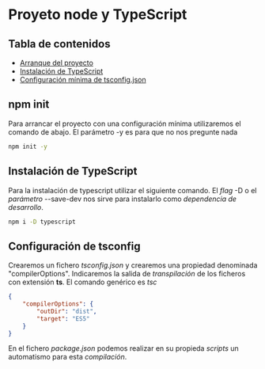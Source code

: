 # Proyeto node y TypeScript

## Tabla de contenidos

- [Arranque del proyecto](#npm-init)
- [Instalación de TypeScript](#instalación-de-typescript)
- [Configuración mínima de tsconfig.json](#configuración-de-tsconfig)

## npm init

Para arrancar el proyecto con una configuración mínima utilizaremos el comando de abajo. El parámetro -y es para que no nos pregunte nada

```sh
npm init -y
```

## Instalación de TypeScript

Para la instalación de typescript utilizar el siguiente comando. El _flag_ -D o el _parámetro_ --save-dev nos sirve para instalarlo como *dependencia de desarrollo*.

```sh
npm i -D typescript
```

## Configuración de tsconfig

Crearemos un fichero _tsconfig.json_ y crearemos una propiedad denominada "compilerOptions". Indicaremos la salida de _transpilación_ de los ficheros con extensión __ts__. El comando genérico es *tsc*

```json
{
    "compilerOptions": {
        "outDir": "dist",
        "target": "ES5"
    }
}
```

En el fichero _package.json_ podemos realizar en su propieda _scripts_ un automatismo para esta _compilación_.

